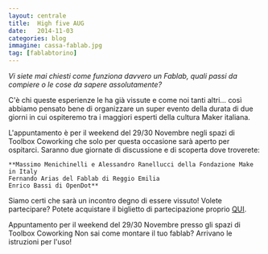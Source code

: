 ```yaml
---
layout: centrale
title:  High five AUG
date:   2014-11-03
categories: blog
immagine: cassa-fablab.jpg
tag: [fablabtorino]
---
```

*Vi siete mai chiesti come funziona davvero un Fablab, quali passi da compiere o le cose da sapere assolutamente?*

C'è chi queste esperienze le ha già vissute e come noi tanti altri… così abbiamo pensato bene di organizzare un super evento della durata di due giorni in cui ospiteremo tra i maggiori esperti della cultura Maker italiana.

L'appuntamento è per il weekend del 29/30 Novembre negli spazi di Toolbox Coworking che solo per questa occasione sarà aperto per ospitarci. Saranno due giornate di discussione e di scoperta dove troverete:

    **Massimo Menichinelli e Alessandro Ranellucci della Fondazione Make in Italy
    Fernando Arias del Fablab di Reggio Emilia
    Enrico Bassi di OpenDot**

Siamo certi che sarà un incontro degno di essere vissuto!
Volete partecipare? Potete acquistare il biglietto di partecipazione proprio [QUI](http://store.arduino.cc/index.php?main_page=product_info&products_code=W000002).

Appuntamento per il weekend del 29/30 Novembre presso gli spazi di Toolbox Coworking
Non sai come montare il tuo fablab? Arrivano le istruzioni per l'uso!
